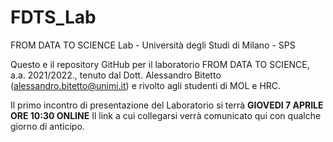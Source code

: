 # FDTS_Lab
FROM DATA TO SCIENCE Lab - Università degli Studi di Milano - SPS

Questo e il repository GitHub per il laboratorio FROM DATA TO SCIENCE, a.a. 2021/2022., tenuto dal Dott. Alessandro Bitetto (alessandro.bitetto@unimi.it) e rivolto agli studenti di MOL e HRC.

Il primo incontro di presentazione del Laboratorio si terrà **GIOVEDI 7 APRILE ORE 10:30 ONLINE**
Il link a cui collegarsi verrà comunicato qui con qualche giorno di anticipo.
